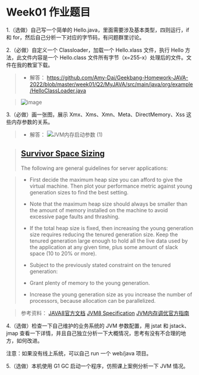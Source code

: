 # Week01 作业题目

1.（选做）自己写一个简单的 Hello.java，里面需要涉及基本类型，四则运行，if 和 for，然后自己分析一下对应的字节码，有问题群里讨论。

2.（必做）自定义一个 Classloader，加载一个 Hello.xlass 文件，执行 Hello 方法，此文件内容是一个 Hello.class 文件所有字节（x=255-x）处理后的文件。文件在我的教室下载。
> - 解答：
> https://github.com/Amy-Dai/Geekbang-Homework-JAVA-2022/blob/master/week01/Q2/MyJAVA/src/main/java/org/example/HelloClassLoader.java

> ![image](https://user-images.githubusercontent.com/56108927/166718976-7b7ff900-d990-43cf-aa1c-596a6e6062aa.png)


3.（必做）画一张图，展示 Xmx、Xms、Xmn、Meta、DirectMemory、Xss 这些内存参数的关系。
> - 解答：
> ![JVM内存启动参数 (1)](https://user-images.githubusercontent.com/56108927/167284664-0f8dd68f-993b-4681-9740-11d56f255043.jpg)


> ## [Survivor Space Sizing](https://docs.oracle.com/javase/8/docs/technotes/guides/vm/gctuning/sizing.html#sthref22)
> The following are general guidelines for server applications:

> - First decide the maximum heap size you can afford to give the virtual machine. Then plot your performance metric against young generation sizes to find the best setting.
> 
> - Note that the maximum heap size should always be smaller than the amount of memory installed on the machine to avoid excessive page faults and thrashing.
> 
> - If the total heap size is fixed, then increasing the young generation size requires reducing the tenured generation size. Keep the tenured generation large enough to hold all the live data used by the application at any given time, plus some amount of slack space (10 to 20% or more).
> 
> - Subject to the previously stated constraint on the tenured generation:
> 
> - Grant plenty of memory to the young generation.
> 
> - Increase the young generation size as you increase the number of processors, because allocation can be parallelized.

> 参考资料：
> [JAVA8官方文档](https://docs.oracle.com/javase/8/)
> [JVM8 Specification](https://docs.oracle.com/javase/specs/jvms/se8/html/index.html)
> [JVM内存调优官方指南](https://docs.oracle.com/javase/8/docs/technotes/guides/vm/gctuning/sizing.html#sthref22)

4.（选做）检查一下自己维护的业务系统的 JVM 参数配置，用 jstat 和 jstack、jmap 查看一下详情，并且自己独立分析一下大概情况，思考有没有不合理的地方，如何改进。

注意：如果没有线上系统，可以自己 run 一个 web/java 项目。

5.（选做）本机使用 G1 GC 启动一个程序，仿照课上案例分析一下 JVM 情况。
